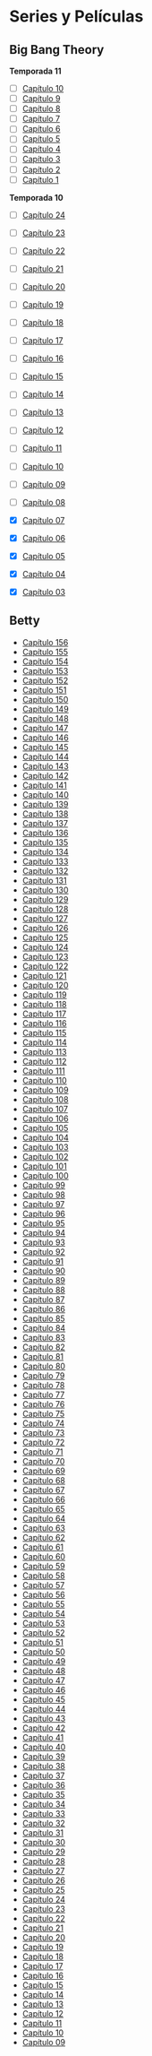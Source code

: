 # Series y Películas
## Big Bang Theory
**Temporada 11**
- [ ] [Capítulo 10]()
- [ ] [Capítulo 9]()
- [ ] [Capítulo 8]()
- [ ] [Capítulo 7]()
- [ ] [Capítulo 6]()
- [ ] [Capítulo 5]()
- [ ] [Capítulo 4](https://mega.nz/embed/16MSmQJZ#QAoiNcNZMq5NJL-Bpoj76_YhDChi2dsEOf4JGPBpgoI)
- [ ] [Capítulo 3](https://mega.nz/embed/4rk0yLKJ#0YvQuGAStMaf75PHROF4zRYc1Wi3U6G053VcJEfzqzU)
- [ ] [Capítulo 2](https://mega.nz/embed/0jlQQSbI#wQlaSCVEV9Xtg72i6-w7RwPWTgLdaqlRdz6iylV1VsI)
- [ ] [Capítulo 1](https://mega.nz/embed/tu023JRY#o5TRQ9DbVxpqH48wI9otZhrjjv5BQK8do92QDkT8xGs)

**Temporada 10**
- [ ] [Capítulo 24](https://mega.nz/embed/c2E3UAYC#OyaL3Rqyeyhd8vwyl3KoVq7QIWo_wqgyj7Jmmxa9uIM)
- [ ] [Capítulo 23](https://mega.nz/embed/IukRXLgT#NoQCyk5iB43dZ2s18iURFR-cteBRF-k6YUyI6KcbzaA)
- [ ] [Capítulo 22](https://mega.nz/embed/0zkDxQDL#ZhxltoJphiO_OfolZXb7TOA_3mOfR6VvHtxhgUqLR1o)
- [ ] [Capítulo 21](https://mega.nz/embed/B39CRL4b#9a5e-pFxYKQJOmD0JvcAH3fLGMSs2rbiegqMvuTNztI)
- [ ] [Capítulo 20](https://mega.nz/embed/0yNQEAZD#CtCy67o5pdEfeo9Rqam9CxJdy5yyp7QLWbPEAxeT_Tc)
- [ ] [Capítulo 19](https://mega.nz/embed/MjshwZRK#RbN42L4vrzsNz4kxesY4i8rN9P7HADLSjD4VcWhVuLA)
- [ ] [Capítulo 18](https://mega.nz/embed/JzViQLQT#SOx7oVqP215nzmQBSNXSpFTK8QyTN8CNMsSF7iPTLsw)
- [ ] [Capítulo 17](https://mega.nz/embed/dzkDmJBK#mpPOMWmBpD5_ctGpWPhx5Tnx7AYFJP9yInZaKU-XD3U)
- [ ] [Capítulo 16](https://mega.nz/embed/rnwxmYjJ#kJ1IFeyJ99fUm_8Rl7GTfX-_qvJSvePYxYiPaCa61Xk)
- [ ] [Capítulo 15](https://mega.nz/embed/jzQlVKYB#cT5mdB5PyP1WqFxAFmPw0mElkJ1AEt_uTHHs4UCMc20)
- [ ] [Capítulo 14](https://mega.nz/embed/76ZCDSrK#LaISQxhqkaqLmwct4uoPoTfq1RTwOYApEx7NVxAN4lo)
- [ ] [Capítulo 13](https://mega.nz/embed/amAmQTgK#CptLT1HwS-DExyqbhdCPryiZiE-X3ZBymCKwt2ekaBM)
- [ ] [Capítulo 12](https://mega.nz/embed/K3JAXYLC#WNzSrst185u0axpjy0CTwjJfmqwFnI1GXDG6IexTHLE)
- [ ] [Capítulo 11](https://mega.nz/embed/O7wRDC4T#kOGUOGnrmA_tnzcaMU_It2muTTov-1RLJD1nCtrnphw)
- [ ] [Capítulo 10](https://mega.nz/embed/OjIinDRL#IK2Avaf3lhIpwZX8k2z3v6pIQadmmzkLttsYT2u_6NY)
- [ ] [Capítulo 09](https://mega.nz/embed/76BEnboa#BZOKBuqMj6K--JiD32NLOL__ktNOfTFurP7qLFxl3LM)
- [ ] [Capítulo 08](https://mega.nz/embed/DmYVDJAQ#wWA82ybYWSvIrN0UoC2ElO7Xx8w2ynpgWBCQjlKeik0)
- [x] [Capítulo 07](https://mega.nz/embed/D7B1gJgR#xB6JGG38pgbLtZ-PMWUbeQL6jJmRGjv0snU4EweBgIw)
- [x] [Capítulo 06](https://mega.nz/embed/quJ0xLLR#s3ewoF_0IXWzUXFp2rEHAY_IS8KLZwwwXsnLQfv4sAU)
- [x] [Capítulo 05](https://mega.nz/embed/6uA1wBjK#Og8pKfS4188igLFwU4BDetE3TQ1_xTDcPl4J7LuAmII)
- [x] [Capítulo 04](https://mega.nz/embed/TmhEhICD#A8AkocA5raLkIzGQLRR9kaLb3Xjvzk6UKYHruWg573I)
- [x] [Capítulo 03](https://mega.nz/embed/KrxVAL4I#BzdYnhfyxe-ckkKY9zJ3lPzHw8CRFu6DiFYwx09qYg0)




## Betty

- [Capítulo 156](https://drive.google.com/file/d/1t1CXYZCwSH1ZLtMsJoFDPdUD7bmWHXoM/preview)
- [Capítulo 155](https://drive.google.com/file/d/1pQgHJK2ojNvzXN13NE28OR4djQSKKNsi/preview)
- [Capítulo 154](https://drive.google.com/file/d/1c5wkTi_8_YJp1z4EJuW3h4zL2Dru9fUu/preview)
- [Capítulo 153](https://drive.google.com/file/d/1zOzHWazwJoaqOwi9XDfKRx2hCIYxZ5Nj/preview)
- [Capítulo 152](https://drive.google.com/file/d/1zoT4Ys0FnLRRRMG03_JNElfrV0IuW-qR/preview)
- [Capítulo 151](https://drive.google.com/file/d/1TjS3SaBCRfSPBx52mu7FHZ03psWbMppi/preview)
- [Capítulo 150](https://drive.google.com/file/d/1QG4biKcTWyI76QAOtq47m0Y0mT7_ZPNo/preview)
- [Capítulo 149](https://drive.google.com/file/d/1cZdRdZdQp0KDjSbX30vX9kebRW6VuLH8/preview)
- [Capítulo 148](https://drive.google.com/file/d/1fV7ykVV70YRXEwksTxvFs6Hgqa8wxPGd/preview)
- [Capítulo 147](https://drive.google.com/file/d/1vqAWnCOXUijE4-yDieHMgNd-CFKWv4ae/preview)
- [Capítulo 146](https://drive.google.com/file/d/1U98dbxd3mRi9OzfMC38UfcNfFZW_fNBp/preview)
- [Capítulo 145](https://drive.google.com/file/d/1LJ4HLGPnw5RxrHj0_MCG7FeJ8BTtsj_V/preview)
- [Capítulo 144](https://drive.google.com/file/d/1tDDnweLwmaweMZZ610_GVj_7VKrFVv4S/preview)
- [Capítulo 143](https://drive.google.com/file/d/1BqEWDRaElvTY27s3fP7gjG3bYBEolNLj/preview)
- [Capítulo 142](https://drive.google.com/file/d/12mlVIZccXvF-S8VmUNbDRL7u3tXbDY0d/preview)
- [Capítulo 141](https://drive.google.com/file/d/1iZwN6oIuLsei30hKJ1-AM368H311QJ2-/preview)
- [Capítulo 140](https://drive.google.com/file/d/1QU5YusvRWWVv_VbzArN6dd0pMz9K5ifD/preview)
- [Capítulo 139](https://drive.google.com/file/d/15R8tfk5IvcZETBXznYKtIVNxJaS_BQhM/preview)
- [Capítulo 138](https://drive.google.com/file/d/1U7VbyeM4VO_o9ymvRrvFR1QJYnm8CYuu/preview)
- [Capítulo 137](https://drive.google.com/file/d/1DL3HnCiBPdaMo9hfMeZBNpOX1L9yOZ7d/preview)
- [Capítulo 136](https://drive.google.com/file/d/1IdsiBHaHZqCIIbYMrkZSzvTUgxKhx6oZ/preview)
- [Capítulo 135](https://drive.google.com/file/d/1-U7qu8Ni80_sa8-rn60qgoxyctlMeROW/preview)
- [Capítulo 134](https://drive.google.com/file/d/1Qw0nDlzYRKVp1nQCSAoFSiBdPBK54x8i/preview)
- [Capítulo 133](https://drive.google.com/file/d/1ueV6OHQSSazLIZohJzIKlf6pUc5HSQQJ/preview)
- [Capítulo 132](https://drive.google.com/file/d/1yFEDcojwivl20LjM8vz9AcVwVjTqLEHC/preview)
- [Capítulo 131](https://drive.google.com/file/d/1RMj3eh1wPsFyBnXryel0VIbVO7XfjEv0/preview)
- [Capítulo 130](https://drive.google.com/file/d/1fxD8QBK0pa3iWudeB4FiZHPsrICv6ZcX/preview)
- [Capítulo 129](https://drive.google.com/file/d/1tl8WoAm7e2qkQllY-T53t9QKLN8gpwuQ/preview)
- [Capítulo 128](https://drive.google.com/file/d/1qPgQQvrc9jTgd_fVAau-6MQhfkP_EFcJ/preview)
- [Capítulo 127](https://drive.google.com/file/d/1MUeZqBZGXLpXflTYw2tQW8N_Ubye83Mv/preview)
- [Capítulo 126](https://drive.google.com/file/d/1YTuP1o0SOB8Wtd-Ukw-s8SjqbcXrWjzQ/preview)
- [Capítulo 125](https://drive.google.com/file/d/1nMDZti-a-xyuA5gjghHMLM2ji5dUMcuh/preview)
- [Capítulo 124](https://drive.google.com/file/d/1IT9c_pMZ_ODVQJ2LiO9SWS1f-yOZE5ur/preview)
- [Capítulo 123](https://drive.google.com/file/d/1ZHWhiKveToDrlZDRwdW7wfl-9Kf9LiSc/preview)
- [Capítulo 122](https://drive.google.com/file/d/1VEotTwjZpyebjrKLtWJlGYyS9j02ywBm/preview)
- [Capítulo 121](https://drive.google.com/file/d/1879FEyIC0Z31b0IMDKuy-p8YrkxJidM_/preview)
- [Capítulo 120](https://drive.google.com/file/d/1d-vf8-Nto25L26xf7Ly1J0-ZD92z7f6C/preview)
- [Capítulo 119](https://drive.google.com/file/d/1F4EwB_zZ4sZD29DT6v0ixHL2R3QGnEmY/preview)
- [Capítulo 118](https://drive.google.com/file/d/1bj1A7OSNKji9iBOItJeV-NlMigQJISLX/preview)
- [Capítulo 117](https://drive.google.com/file/d/19hQCXr9bjpQM9K-k9GDP0ZUUuqW-m5Ll/preview)
- [Capítulo 116](https://drive.google.com/file/d/1WH8yjRVeYc5cTWToCsUuA8QpRQCxAqs6/preview)
- [Capítulo 115](https://drive.google.com/file/d/15bgFOyswSlsjuXD8QJSJDVmtQvuJo10w/preview)
- [Capítulo 114](https://drive.google.com/file/d/1dux_boBVvZGF9BjsM5OB1t8SXqa3d4Gu/preview)
- [Capítulo 113](https://drive.google.com/file/d/1AXoB0C8sG3RRGYPo0oh6-audvNlPwdEW/preview)
- [Capítulo 112](https://drive.google.com/file/d/1kxWcHJhBGkkilXYulmpwEg3LsltWRkst/preview)
- [Capítulo 111](https://drive.google.com/file/d/1HmQuHUVBWGIy4SxMCX4YxTrdHOSzYhAy/preview)
- [Capítulo 110](https://drive.google.com/file/d/1rTMqQSZyy_E25Tvc4suCdCO9dhRKUjQ5/preview)
- [Capítulo 109](https://drive.google.com/file/d/1xcAlwm6RWwA8V8qgyXDj9sCBTiLcdKiC/preview)
- [Capítulo 108](https://drive.google.com/file/d/15aYLb-5Z-vOYIcpzPEzL98lUyTv7LzIh/preview)
- [Capítulo 107](https://drive.google.com/file/d/1zwNVgJcDlD_cZAkumcqoNOhahmGKVi3z/preview)
- [Capítulo 106](https://drive.google.com/file/d/1qFHLNVPPLXfyfWmEtYmnVMvrVn-mDSIF/preview)
- [Capítulo 105](https://drive.google.com/file/d/1u9aa9slTwkWDkSe_MkZIM3xDRu3vcVDe/preview)
- [Capítulo 104](https://drive.google.com/file/d/1Fa9NOj1rVGHgavWqOgHikjt3zskCgMaz/preview)
- [Capítulo 103](https://drive.google.com/file/d/1a20CZNiMkSm72kZ8iTT9AXLb2I8_XpY0/preview)
- [Capítulo 102](https://drive.google.com/file/d/14wQN1e9YligQdfFTw33qNM3qJT5LfKu0/preview)
- [Capítulo 101](https://drive.google.com/file/d/1J0lAXQvSzmPTPX5yDOswQzT_ar-8gqcC/preview)
- [Capítulo 100](https://drive.google.com/file/d/1hxIHxAVmzsJoGO_h5eT1jH7PsHrEx8IN/preview)
- [Capítulo 99](https://drive.google.com/file/d/1GWT1FZePtXlTEeMFtYGL37ssqDCG1pRJ/preview)
- [Capítulo 98](https://drive.google.com/file/d/1Tw67G9Md2dXPXYlCcgF7bWX5P7D61kg_/preview)
- [Capítulo 97](https://drive.google.com/file/d/1A70WxiaFSX4a9kQuzDwl0BdWfhZ4Vt6C/preview)
- [Capítulo 96](https://drive.google.com/file/d/13SvX1jByPMNH64jvVox4wf_BdtFYCRz6/preview)
- [Capítulo 95](https://drive.google.com/file/d/1_Uq33mRRq8eANJOruk-4DpIoUalp6ozE/preview)
- [Capítulo 94](https://drive.google.com/file/d/1dOFMkfowjR_lprf1oDpaTg_SUtvrv25J/preview)
- [Capítulo 93](https://drive.google.com/file/d/1fSmUZuHi-E9bcZ_Jdez9CFLzheZNAvAm/preview)
- [Capítulo 92](https://drive.google.com/file/d/1qsjnfMo_ZP5JpS37mYUxkyo1ES-CWBtc/preview)
- [Capítulo 91](https://drive.google.com/file/d/1GuS6BCjNrwHP06OILzeZWxUAAHbicPgr/preview)
- [Capítulo 90](https://drive.google.com/file/d/1s91IIbAe23HKv5ma0wRnqKmKb4go8JxC/preview)
- [Capítulo 89](https://drive.google.com/file/d/1FtH0wTb3CK6FO2qKH1DA6WM7xsAQ8nj_/preview)
- [Capítulo 88](https://drive.google.com/file/d/1wyrNPa8bkS8CiVFuyG3KvgYd7SzzdMLt/preview)
- [Capítulo 87](https://drive.google.com/file/d/1udrnPG5ccok7m6gPnEGbswbtEfd54pwI/preview)
- [Capítulo 86](https://drive.google.com/file/d/1ckBq1IrGBZeiWngHhu0rbaSscfLCby8A/preview)
- [Capítulo 85](https://drive.google.com/file/d/1NsXGYjECXYc0F65085637cZ9Rae8cYwU/preview)
- [Capítulo 84](https://drive.google.com/file/d/1Rus7fVNi-PTuGTDTtcHdcp5Mfc5eygV9/preview)
- [Capítulo 83](https://drive.google.com/file/d/1eByyIncz16kPdjV51TOQQn3QjHSuyZvG/preview)
- [Capítulo 82](https://drive.google.com/file/d/14lqYHQjDe_vejOxwEGHCLf5retBRL-oQ/preview)
- [Capítulo 81](https://drive.google.com/file/d/17dDimB6cdvGojR96IsdzgoQx0G2BUQXF/preview)
- [Capítulo 80](https://drive.google.com/file/d/1qGefGXKwABhN0DX4fs8xE1TENVGjg_Tj/preview)
- [Capítulo 79](https://drive.google.com/file/d/1_OCEVR8_AG1Pe3IOtqKTLfNlQkai_dwS/preview)
- [Capítulo 78](https://drive.google.com/file/d/15E9ndMY2UbXTRlu91lN3R1btMxym25UA/preview)
- [Capítulo 77](https://drive.google.com/file/d/1-CkI1IPTjVirVZOTam0q7EdfeclY42UC/preview)
- [Capítulo 76](https://drive.google.com/file/d/19xMaU1UxroFz7P4sjbKsTtFBJUTbe-oC/preview)
- [Capítulo 75](https://drive.google.com/file/d/120jvtI-ekdkxYXnDSocPAoogyNU7XZ_D/preview)
- [Capítulo 74](https://drive.google.com/file/d/1sKSWz13PWWqkIwSoRCOksx6VPwVg5ylf/preview)
- [Capítulo 73](https://drive.google.com/file/d/1m4T5t68HkYhm26NxePMc1nuOdH6MsdDJ/preview)
- [Capítulo 72](https://drive.google.com/file/d/1611xdMtDvW0sqwhM2RplMg9f-PI5IDqq/preview)
- [Capítulo 71](https://drive.google.com/file/d/1zuRv25HjlSSmEPQL6KYqjih_KLmIbxLm/preview)
- [Capítulo 70](https://drive.google.com/file/d/142umY_7HQFLCPs9-W1jAGnu8jceeGpRY/preview)
- [Capítulo 69](https://drive.google.com/file/d/1NuQFvket49xekifoZ62n0_S9e6DA_KPg/preview)
- [Capítulo 68](https://drive.google.com/file/d/1R_Q_ALnM2iROy8AkZ6-5CPRZ7uD7ycE1/preview)
- [Capítulo 67](https://drive.google.com/file/d/11gMiYXhjJ2EpGXUybmvjnjmWvqUKlZWj/preview)
- [Capítulo 66](https://drive.google.com/file/d/1AAl5VVibQmUQc-CmJjjlMDWmRzMt6NHc/preview)
- [Capítulo 65](https://drive.google.com/file/d/1rRJr0RBgjUQw1HnL_itaSVtWBv3pj3er/preview)
- [Capítulo 64](https://drive.google.com/file/d/1U6tS0StN_9kEqO2KVkIA0d_M8hQK-RRL/preview)
- [Capítulo 63](https://drive.google.com/file/d/1YqTJz2K3dPrkrAwwkT8pBW-WG5ro4rSs/preview)
- [Capítulo 62](https://drive.google.com/file/d/1Xyz2hRqyl84AKGQSXMLFnZbQ2tS8fj1Q/preview)
- [Capítulo 61](https://drive.google.com/file/d/1OlkS3v3h27pFQPCfzp6VAy4Jxf2eYhdH/preview)
- [Capítulo 60](https://drive.google.com/file/d/17lJXs_BgKN7b18Hsx42Hkuftzu7rtL5G/preview)
- [Capítulo 59](https://drive.google.com/file/d/1N7owkS1IPqat6olgHyjGrK7HnIP-W5R1/preview)
- [Capítulo 58](https://drive.google.com/file/d/1OzVcygR5g248MQJMoy0c3-Be07gCzyaV/preview)
- [Capítulo 57](https://drive.google.com/file/d/1IY5C4RSfs2N2dy-5cHWbLUH37oPE3Xuv/preview)
- [Capítulo 56](https://drive.google.com/file/d/1Cc5voRq7wSKdGtS2kQASDy6dGazKmz-T/preview)
- [Capítulo 55](https://drive.google.com/file/d/14VZgI6qXcPUGhaqUX8U8che2hV3ohP-C/preview)
- [Capítulo 54](https://drive.google.com/file/d/1DlOQN-cRVzVoVDcId-zaUyoJbI4pmp6c/preview)
- [Capítulo 53](https://drive.google.com/file/d/1rc7l7IykWBMBjs1AdycClybWYg8DoIai/preview)
- [Capítulo 52](https://drive.google.com/file/d/1_oRBxdkpVMumC5j_eTUuBQo2oB63daKL/preview)
- [Capítulo 51](https://drive.google.com/file/d/1x2q9Gso41HgeBXhy2SFEDY3FVKcQLjFN/preview)
- [Capítulo 50](https://drive.google.com/file/d/1K8tVg7pLdY2ZAHFDGqug3lyP9lHEQ_cw/preview)
- [Capítulo 49](https://drive.google.com/file/d/13vjq1jdBHEntUurmNA70IEWQxfZ4Hs-i/preview)
- [Capítulo 48](https://drive.google.com/file/d/1LtToqOwG1QplcqzTr9T4OjJmFH-WgCua/preview)
- [Capítulo 47](https://drive.google.com/file/d/1Zj4Pka8WzXiFeYPROwBLWooYV44gY2nU/preview)
- [Capítulo 46](https://drive.google.com/file/d/1sV6ZJwOUxUmmMGkgAxDoeb6qoQpueXlf/preview)
- [Capítulo 45](https://drive.google.com/file/d/1VYdJvkACK8zvt_D03R5f71DEvEn3cj-6/preview)
- [Capítulo 44](https://drive.google.com/file/d/1Bp1wiukw4EocPF7MMTe-TeQYOhu1z0uE/preview)
- [Capítulo 43](https://drive.google.com/file/d/1LK4yV5lF02jxoXaT0LH_CqvRS4aEmS00/preview)
- [Capítulo 42](https://drive.google.com/file/d/195SXI4YrWfNXmF8vfyfo2cEFBB1YKYj5/preview)
- [Capítulo 41](https://drive.google.com/file/d/1RkShlvwULsMykgaPLe_tpxzkuM-mxl2Z/preview)
- [Capítulo 40](https://drive.google.com/file/d/1lVtUVO_dHhCGev-eKeAK4ZuFwYChBwkS/preview)
- [Capítulo 39](https://drive.google.com/file/d/102wtLyfAaNjcDFv9-iXNBTd5uy9Y8ROr/preview)
- [Capítulo 38](https://drive.google.com/file/d/1tmabKrKIPuzS2pqCQpTN-XxEuHtLf3BZ/preview)
- [Capítulo 37](https://drive.google.com/file/d/1r3DRbR_KjFqlnbQ3X2KD6g-FZr3T1Ykn/preview)
- [Capítulo 36](https://drive.google.com/file/d/1jMrrPN9zbwVEYwXcyaPIqV8KtDk1ELS2/preview)
- [Capítulo 35](https://drive.google.com/file/d/1HEMEkQEerVD-q8QCmaDVt8ghkTFXPu0P/preview)
- [Capítulo 34](https://drive.google.com/file/d/1WhMKN2gKrgP6An_5UyoNDnVUVP16p61w/preview)
- [Capítulo 33](https://drive.google.com/file/d/16dfPcONm5ikzyAVuUY1hbMraR_k520o0/preview)
- [Capítulo 32](https://drive.google.com/file/d/1oI4ICp2_0MRryYQgFNbneDWTVKqhMAKn/preview)
- [Capítulo 31](https://drive.google.com/file/d/1O8rUAsbJzaSOmAzpt4M33rnvjmgpIFnW/preview)
- [Capítulo 30](https://drive.google.com/file/d/1A_7hmPZ2wuBa54BLZxryw4jdS34XWsoF/preview)
- [Capítulo 29](https://drive.google.com/file/d/1h_vtRvX7Ewwh1IAeieJqeN1Dpfa2FQI_/preview)
- [Capítulo 28](https://drive.google.com/file/d/1yZ44mI3G8wDzRVpR4KOlr067cDC3H8Iz/preview)
- [Capítulo 27](https://drive.google.com/file/d/1BtTg_eFx5db-6YaxcollpVvNZ8ceguiK/preview)
- [Capítulo 26](https://drive.google.com/file/d/1i6iH4aEpXf3ECTgbSi1zxKVRuQA08Zz8/preview)
- [Capítulo 25](https://drive.google.com/file/d/10wMX-HdnTlNcbhEnnRo5_0SVPEso998Y/preview)
- [Capítulo 24](https://drive.google.com/file/d/10T3Xl4I14SFFiermzYZfwEto17FIOkr_/preview)
- [Capítulo 23](https://drive.google.com/file/d/1tzr_Q8HXbDvmoSYr0jHEnobw3Xqwi-eB/preview)
- [Capítulo 22](https://drive.google.com/file/d/1AuNyjf52AuttIcZxYtNaoahQGRqdlj25/preview)
- [Capítulo 21](https://drive.google.com/file/d/1_JTU4ohgrK_m4xVctBZSGIW5EwwLDsHX/preview)
- [Capítulo 20](https://drive.google.com/file/d/1tcxs8YNDrmqCywYX8oq20not9tvI5ahg/preview)
- [Capítulo 19](https://drive.google.com/file/d/1hSe1Zf5OzB4pTiNQfSMGiNBs8VgESZzQ/preview)
- [Capítulo 18](https://drive.google.com/file/d/1mFszW0A5FmwASGpQqnnPUxEGS6wtbmI9/preview)
- [Capítulo 17](https://drive.google.com/file/d/1VCxI4pymRvHA-Hv1L2SEvDPZsQiQ3_WP/preview)
- [Capítulo 16](https://drive.google.com/file/d/19uCO2anZZGK1rY5Cbvoc21CRt7moee4n/preview)
- [Capítulo 15](https://drive.google.com/file/d/1Giu4_qOjmxGzTHVv2EYheSTbZiLTL8oO/preview)
- [Capítulo 14](https://drive.google.com/file/d/1OKoGboKXYva2emn2O5ntqGkioI8lEM2w/preview)
- [Capítulo 13](https://drive.google.com/file/d/1B5yMzhdgVFdnJIh0rH7taCBm_RSF-Cj2/preview)
- [Capítulo 12](https://drive.google.com/file/d/1AafPjK3xX79KCKn1tDazNuEkCQQVmwib/preview)
- [Capítulo 11](https://drive.google.com/file/d/1gBZblWk3xGCXGcbf50awyEUc0_-gWojl/preview)
- [Capítulo 10](https://drive.google.com/file/d/1D6ROwOk1wkNr4Hlq_jvO8joC81utW6nk/preview)
- [Capítulo 09](https://drive.google.com/file/d/1761Hxm_c4_OKg3s3hNYlYNeq2q-C12-X/preview)







